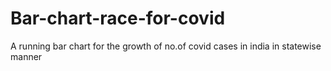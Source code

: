 # Bar-chart-race-for-covid
A running bar chart for the growth  of no.of covid cases in india in statewise manner
